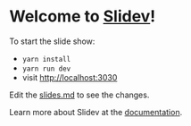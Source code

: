 # Welcome to [Slidev](https://github.com/slidevjs/slidev)!

To start the slide show:

- `yarn install`
- `yarn run dev`
- visit <http://localhost:3030>

Edit the [slides.md](./slides.md) to see the changes.

Learn more about Slidev at the [documentation](https://sli.dev/).
